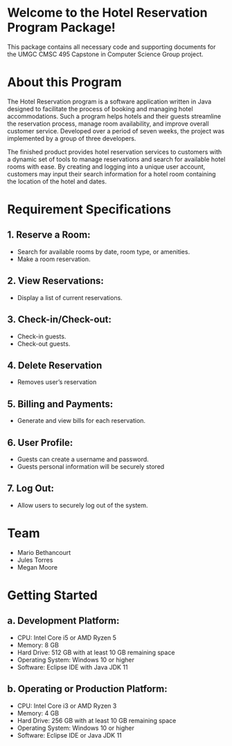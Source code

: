 # Welcome to the Hotel Reservation Program Package!
This package contains all necessary code and supporting documents for the UMGC CMSC 495 Capstone in Computer Science Group project. 

# About this Program
The Hotel Reservation program is a software application written in Java designed to facilitate the process of booking and managing hotel accommodations. Such a program helps hotels and their guests streamline the reservation process, manage room availability, and improve overall customer service. Developed over a period of seven weeks, the project was implemented by a group of three developers. 

The finished product provides hotel reservation services to customers with a dynamic set of tools to manage reservations and search for available hotel rooms with ease. By creating and logging into a unique user account, customers may input their search information for a hotel room containing the location of the hotel and dates.

# Requirement Specifications
## 1. Reserve a Room:
  * Search for available rooms by date, room type, or amenities.
  * Make a room reservation.
## 2. View Reservations:
  * Display a list of current reservations.
## 3. Check-in/Check-out:
  * Check-in guests.
  * Check-out guests.
## 4. Delete Reservation
  * Removes user’s reservation
## 5. Billing and Payments:
  * Generate and view bills for each reservation.
## 6. User Profile:
  * Guests can create a username and password.
  * Guests personal information will be securely stored
## 7. Log Out:
  * Allow users to securely log out of the system.


# Team
* Mario Bethancourt
* Jules Torres 
* Megan Moore

# Getting Started  
## a. Development Platform:
 * CPU: Intel Core i5 or AMD Ryzen 5
 * Memory: 8 GB
 * Hard Drive: 512 GB with at least 10 GB remaining space
 * Operating System: Windows 10 or higher
 * Software: Eclipse IDE with Java JDK 11

## b. Operating or Production Platform:
 * CPU: Intel Core i3 or AMD Ryzen 3
 * Memory: 4 GB
 * Hard Drive: 256 GB with at least 10 GB remaining space
 * Operating System: Windows 10 or higher
 * Software: Eclipse IDE or Java JDK 11



  
